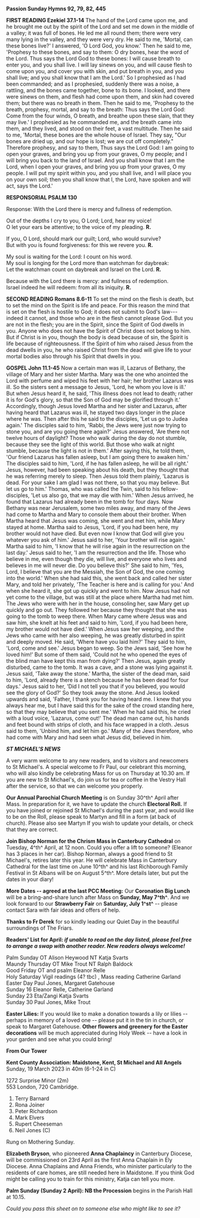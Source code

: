 **Passion Sunday Hymns 92, 79, 82, 445**

**FIRST READING Ezekiel 37.1-14** The hand of the Lord came upon me, and
he brought me out by the spirit of the Lord and set me down in the
middle of a valley; it was full of bones. He led me all round them;
there were very many lying in the valley, and they were very dry. He
said to me, 'Mortal, can these bones live?' I answered, 'O Lord God, you
know.' Then he said to me, 'Prophesy to these bones, and say to them: O
dry bones, hear the word of the Lord. Thus says the Lord God to these
bones: I will cause breath to enter you, and you shall live. I will lay
sinews on you, and will cause flesh to come upon you, and cover you with
skin, and put breath in you, and you shall live; and you shall know that
I am the Lord.' So I prophesied as I had been commanded; and as I
prophesied, suddenly there was a noise, a rattling, and the bones came
together, bone to its bone. I looked, and there were sinews on them, and
flesh had come upon them, and skin had covered them; but there was no
breath in them. Then he said to me, 'Prophesy to the breath, prophesy,
mortal, and say to the breath: Thus says the Lord God: Come from the
four winds, O breath, and breathe upon these slain, that they may live.'
I prophesied as he commanded me, and the breath came into them, and they
lived, and stood on their feet, a vast multitude. Then he said to me,
'Mortal, these bones are the whole house of Israel. They say, "Our bones
are dried up, and our hope is lost; we are cut off completely."
Therefore prophesy, and say to them, Thus says the Lord God: I am going
to open your graves, and bring you up from your graves, O my people; and
I will bring you back to the land of Israel. And you shall know that I
am the Lord, when I open your graves, and bring you up from your graves,
O my people. I will put my spirit within you, and you shall live, and I
will place you on your own soil; then you shall know that I, the Lord,
have spoken and will act, says the Lord.'

**RESPONSORIAL PSALM 130**

Response: With the Lord there is mercy and
fullness of redemption.

Out of the depths I cry to you, O Lord; Lord, hear my voice!  
O let your ears be attentive; to the voice of my pleading. **R.**

If you, O Lord, should mark our guilt; Lord, who would survive?  
But with you is found forgiveness: for this we revere you. **R.**

My soul is waiting for the Lord: I count on his word.  
My soul is longing for the Lord more than watchman for daybreak:  
Let the watchman count on daybreak and Israel on the Lord. **R.**

Because with the Lord there is mercy: and fullness of redemption.  
Israel indeed he will redeem: from all its iniquity. **R.**

**SECOND READING Romans 8.6-11** To set the mind on the flesh is death,
but to set the mind on the Spirit is life and peace. For this reason the
mind that is set on the flesh is hostile to God; it does not submit to
God's law---indeed it cannot, and those who are in the flesh cannot
please God. But you are not in the flesh; you are in the Spirit, since
the Spirit of God dwells in you. Anyone who does not have the Spirit of
Christ does not belong to him. But if Christ is in you, though the body
is dead because of sin, the Spirit is life because of righteousness. If
the Spirit of him who raised Jesus from the dead dwells in you, he who
raised Christ from the dead will give life to your mortal bodies also
through his Spirit that dwells in you.

**GOSPEL John 11.1-45** Now a certain man was ill, Lazarus of Bethany,
the village of Mary and her sister Martha. Mary was the one who anointed
the Lord with perfume and wiped his feet with her hair; her brother
Lazarus was ill. So the sisters sent a message to Jesus, 'Lord, he whom
you love is ill.' But when Jesus heard it, he said, 'This illness does
not lead to death; rather it is for God's glory, so that the Son of God
may be glorified through it.' Accordingly, though Jesus loved Martha and
her sister and Lazarus, after having heard that Lazarus was ill, he
stayed two days longer in the place where he was. Then after this he
said to the disciples, 'Let us go to Judea again.' The disciples said to
him, 'Rabbi, the Jews were just now trying to stone you, and are you
going there again?' Jesus answered, 'Are there not twelve hours of
daylight? Those who walk during the day do not stumble, because they see
the light of this world. But those who walk at night stumble, because
the light is not in them.' After saying this, he told them, 'Our friend
Lazarus has fallen asleep, but I am going there to awaken him.' The
disciples said to him, 'Lord, if he has fallen asleep, he will be all
right.' Jesus, however, had been speaking about his death, but they
thought that he was referring merely to sleep. Then Jesus told them
plainly, 'Lazarus is dead. For your sake I am glad I was not there, so
that you may believe. But let us go to him.' Thomas, who was called the
Twin, said to his fellow-disciples, 'Let us also go, that we may die
with him.' When Jesus arrived, he found that Lazarus had already been in
the tomb for four days. Now Bethany was near Jerusalem, some two miles
away, and many of the Jews had come to Martha and Mary to console them
about their brother. When Martha heard that Jesus was coming, she went
and met him, while Mary stayed at home. Martha said to Jesus, 'Lord, if
you had been here, my brother would not have died. But even now I know
that God will give you whatever you ask of him.' Jesus said to her,
'Your brother will rise again.' Martha said to him, 'I know that he will
rise again in the resurrection on the last day.' Jesus said to her, 'I
am the resurrection and the life. Those who believe in me, even though
they die, will live, and everyone who lives and believes in me will
never die. Do you believe this?' She said to him, 'Yes, Lord, I believe
that you are the Messiah, the Son of God, the one coming into the
world.' When she had said this, she went back and called her sister
Mary, and told her privately, 'The Teacher is here and is calling for
you.' And when she heard it, she got up quickly and went to him. Now
Jesus had not yet come to the village, but was still at the place where
Martha had met him. The Jews who were with her in the house, consoling
her, saw Mary get up quickly and go out. They followed her because they
thought that she was going to the tomb to weep there. When Mary came
where Jesus was and saw him, she knelt at his feet and said to him,
'Lord, if you had been here, my brother would not have died.' When Jesus
saw her weeping, and the Jews who came with her also weeping, he was
greatly disturbed in spirit and deeply moved. He said, 'Where have you
laid him?' They said to him, 'Lord, come and see.' Jesus began to weep.
So the Jews said, 'See how he loved him!' But some of them said, 'Could
not he who opened the eyes of the blind man have kept this man from
dying?' Then Jesus, again greatly disturbed, came to the tomb. It was a
cave, and a stone was lying against it. Jesus said, 'Take away the
stone.' Martha, the sister of the dead man, said to him, 'Lord, already
there is a stench because he has been dead for four days.' Jesus said to
her, 'Did I not tell you that if you believed, you would see the glory
of God?' So they took away the stone. And Jesus looked upwards and said,
'Father, I thank you for having heard me. I knew that you always hear
me, but I have said this for the sake of the crowd standing here, so
that they may believe that you sent me.' When he had said this, he cried
with a loud voice, 'Lazarus, come out!' The dead man came out, his hands
and feet bound with strips of cloth, and his face wrapped in a cloth.
Jesus said to them, 'Unbind him, and let him go.' Many of the Jews
therefore, who had come with Mary and had seen what Jesus did, believed
in him.

***ST MICHAEL\'S NEWS***

A very warm welcome to any new readers, and to visitors and newcomers to
St Michael\'s. A special welcome to Fr Paul, our celebrant this morning,
who will also kindly be celebrating Mass for us on Thursday at 10.30 am.
If you are new to St Michael\'s, do join us for tea or coffee in the
Vestry Hall after the service, so that we can welcome you properly.

**Our Annual Parochial Church Meeting** is on Sunday 30^th^ April after
Mass. In preparation for it, we have to update the church **Electoral
Roll.** If you have joined or rejoined St Michael\'s during the past
year, and would like to be on the Roll, please speak to Martyn and fill
in a form (at back of church). Please also see Martyn If you wish to
update your details, or check that they are correct.

**Join Bishop Norman for the Chrism Mass in Canterbury Cathedral** on
Tuesday, 4^th^ April, at 12 noon. Could you offer a lift to someone?
(Eleanor has 3 places in her car). Bishop Norman, always a good friend
to St Michael\'s, retires later this year. He will celebrate Mass in
Canterbury Cathedral for the last time on June 10^th^ and his last
Richborough Family Festival in St Albans will be on August 5^th^. More
details later, but put the dates in your diary!

**More Dates -- agreed at the last PCC Meeting:** Our **Coronation Big
Lunch** will be a bring-and-share lunch after Mass on **Sunday, May
7^th^**. And we look forward to our **Strawberry Fair** on **Saturday,
July 1^st^** -- please contact Sara with fair ideas and offers of help.

**Thanks to Fr Derek** for so kindly leading our Quiet Day in the
beautiful surroundings of The Friars.

**Readers\' List for April: *if unable to read on the day listed, please
feel free to arrange a swap with another reader. New readers always
welcome!***

Palm Sunday OT Alison Heywood NT Katja Svarts  
Maundy Thursday OT Mike Trout NT Ralph Baldock  
Good Friday OT and psalm Eleanor Relle  
Holy Saturday Vigil readings (4? tbc) , Mass reading Catherine Garland  
Easter Day Paul Jones, Margaret Gatehouse  
Sunday 16 Eleanor Relle, Catherine Garland  
Sunday 23 Eta/Zangi Katja Svarts  
Sunday 30 Paul Jones, Mike Trout  

**Easter Lilies:** If you would like to make a donation towards a lily
or lilies -- perhaps in memory of a loved one -- please put it in the
tin in church, or speak to Margaret Gatehouse. **Other flowers and
greenery for the Easter decorations** will be much appreciated during
Holy Week -- have a look in your garden and see what you could bring!

**From Our Tower**

**Kent County Association: Maidstone, Kent, St Michael and All Angels**  
Sunday, 19 March 2023 in 40m (6-1-24 in C)

1272 Surprise Minor (2m)   
553 London, 720 Cambridge.

1. Terry Barnard
2. Rona Joiner
3. Peter Richardson
4. Mark Elvers
5. Rupert Cheeseman
6. Neil Jones (C) 

Rung on Mothering Sunday.

**Elizabeth Bryson**, who pioneered **Anna Chaplaincy** in Canterbury
Diocese, will be commissioned on 23rd April as the first Anna Chaplain
in Ely Diocese. Anna Chaplains and Anna Friends, who minister
particularly to the residents of care homes, are still needed here in
Maidstone. If you think God might be calling you to train for this
ministry, Katja can tell you more.

**Palm Sunday (Sunday 2 April): NB the Procession** begins in the Parish
Hall at 10.15.

*Could you pass this sheet on to someone else who might like to see it?*
